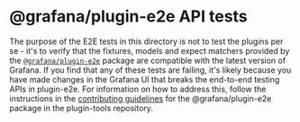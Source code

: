 # @grafana/plugin-e2e API tests

The purpose of the E2E tests in this directory is not to test the plugins per se - it's to verify that the fixtures, models and expect matchers provided by the [`@grafana/plugin-e2e`](https://github.com/grafana/plugin-tools/tree/main/packages/plugin-e2e) package are compatible with the latest version of Grafana. If you find that any of these tests are failing, it's likely because you have made changes in the Grafana UI that breaks the end-to-end testing APIs in plugin-e2e. For information on how to address this, follow the instructions in the [contributing guidelines](https://github.com/grafana/plugin-tools/blob/main/packages/plugin-e2e/CONTRIBUTING.md#how-to-fix-broken-test-scenarios-after-changes-in-grafana) for the @grafana/plugin-e2e package in the plugin-tools repository.
